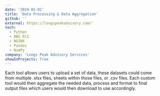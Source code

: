 ```yaml
---
date: '2024-01-01'
title: 'Data Processing & Data Aggregation'
github: ''
external: https://longspeakadvisory.com/'
tech:
  - Python
  - AWS EC2
  - NGINX
  - Pandas
  - NumPy
company: 'Longs Peak Advisory Services'
showInProjects: True
---
```


Each tool allows users to upload a set of data, these datasets could come from multiple .xlsx files, sheets within those files, or .csv files. Each custom tool would then aggregate the needed data, process and format to final output files which users would then download to use accordingly.
